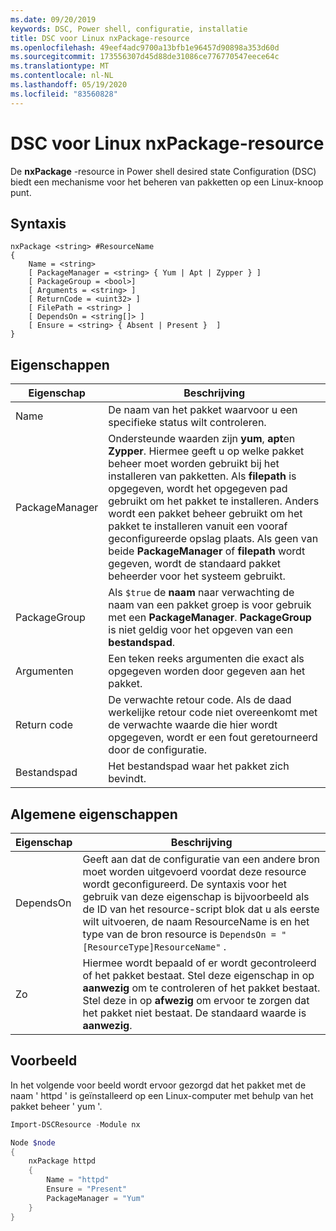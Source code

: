 ```yaml
---
ms.date: 09/20/2019
keywords: DSC, Power shell, configuratie, installatie
title: DSC voor Linux nxPackage-resource
ms.openlocfilehash: 49eef4adc9700a13bfb1e96457d90898a353d60d
ms.sourcegitcommit: 173556307d45d88de31086ce776770547eece64c
ms.translationtype: MT
ms.contentlocale: nl-NL
ms.lasthandoff: 05/19/2020
ms.locfileid: "83560828"
---
```

# <a name="dsc-for-linux-nxpackage-resource"></a>DSC voor Linux nxPackage-resource

De **nxPackage** -resource in Power shell desired state Configuration (DSC) biedt een mechanisme voor het beheren van pakketten op een Linux-knoop punt.

## <a name="syntax"></a>Syntaxis

```Syntax
nxPackage <string> #ResourceName
{
    Name = <string>
    [ PackageManager = <string> { Yum | Apt | Zypper } ]
    [ PackageGroup = <bool>]
    [ Arguments = <string> ]
    [ ReturnCode = <uint32> ]
    [ FilePath = <string> ]
    [ DependsOn = <string[]> ]
    [ Ensure = <string> { Absent | Present }  ]
}
```

## <a name="properties"></a>Eigenschappen

|Eigenschap |Beschrijving |
|---|---|
|Name |De naam van het pakket waarvoor u een specifieke status wilt controleren. |
|PackageManager |Ondersteunde waarden zijn **yum**, **apt**en **Zypper**. Hiermee geeft u op welke pakket beheer moet worden gebruikt bij het installeren van pakketten. Als **filepath** is opgegeven, wordt het opgegeven pad gebruikt om het pakket te installeren. Anders wordt een pakket beheer gebruikt om het pakket te installeren vanuit een vooraf geconfigureerde opslag plaats. Als geen van beide **PackageManager** of **filepath** wordt gegeven, wordt de standaard pakket beheerder voor het systeem gebruikt. |
|PackageGroup |Als `$true` de **naam** naar verwachting de naam van een pakket groep is voor gebruik met een **PackageManager**. **PackageGroup** is niet geldig voor het opgeven van een **bestandspad**. |
|Argumenten |Een teken reeks argumenten die exact als opgegeven worden door gegeven aan het pakket. |
|Return code |De verwachte retour code. Als de daad werkelijke retour code niet overeenkomt met de verwachte waarde die hier wordt opgegeven, wordt er een fout geretourneerd door de configuratie. |
|Bestandspad |Het bestandspad waar het pakket zich bevindt. |

## <a name="common-properties"></a>Algemene eigenschappen

|Eigenschap |Beschrijving |
|---|---|
|DependsOn |Geeft aan dat de configuratie van een andere bron moet worden uitgevoerd voordat deze resource wordt geconfigureerd. De syntaxis voor het gebruik van deze eigenschap is bijvoorbeeld als de ID van het resource-script blok dat u als eerste wilt uitvoeren, de naam ResourceName is en het type van de bron resource is `DependsOn = "[ResourceType]ResourceName"` . |
|Zo |Hiermee wordt bepaald of er wordt gecontroleerd of het pakket bestaat. Stel deze eigenschap in op **aanwezig** om te controleren of het pakket bestaat. Stel deze in op **afwezig** om ervoor te zorgen dat het pakket niet bestaat. De standaard waarde is **aanwezig**. |

## <a name="example"></a>Voorbeeld

In het volgende voor beeld wordt ervoor gezorgd dat het pakket met de naam ' httpd ' is geïnstalleerd op een Linux-computer met behulp van het pakket beheer ' yum '.

```powershell
Import-DSCResource -Module nx

Node $node
{
    nxPackage httpd
    {
        Name = "httpd"
        Ensure = "Present"
        PackageManager = "Yum"
    }
}
```
